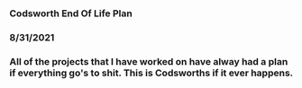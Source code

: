 ### Codsworth End Of Life Plan
### 8/31/2021
### All of the projects that I have worked on have alway had a plan if everything go's to shit. This is Codsworths if it ever happens.